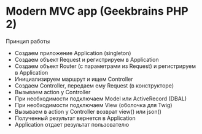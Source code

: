 # Modern MVC app (Geekbrains PHP 2)

Принцип работы

- Создаем приложение Application (singleton)
- Создаем объект Request и регистрируем в Application
- Создаем объект Router (с параметрами из Request) и регистрируем в Application
- Инициализируем маршрут и ищем Controller
- Создаем Controller, передаем ему Request (в конструкторе)
- Вызываем action у Controller
- При необходимости подключаем Model или ActiveRecord (DBAL)
- При необходимости подключаем View (оболочка для Twig)
- Вызываем в action у Controller возврат view() или json()
- Полученный результат вернется в Application
- Application отдает результат пользователю